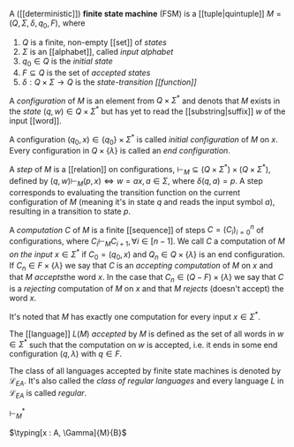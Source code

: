 
A ([[deterministic]]) **finite state machine** (FSM) is a [[tuple|quintuple]] $M =(Q, \Sigma, \delta, q_{0}, F)$, where 

1. $Q$ is a finite, non-empty [[set]] of *states*
2. $\Sigma$ is an [[alphabet]], called *input alphabet*
3. $q_{0}\in Q$ is the *initial state*
4. $F\subseteq Q$ is the set of *accepted states*
5. $\delta:Q \times\Sigma \to Q$ is the *state-transition [[function]]*

A *configuration* of $M$ is an element from $Q\times\Sigma^*$ and denots that $M$ exists in the *state* $(q, w) \in Q \times \Sigma^*$ but has yet to read the [[substring|suffix]] $w$ of the input [[word]].

A configuration $(q_{0}, x)\in \{q_{0}\} \times\Sigma^*$ is called *initial configuration* of $M$ on $x$.
Every configuration in $Q\times \{\lambda \}$ is called an *end configuration*.

A *step* of $M$ is a [[relation]] on configurations, $\vdash_{M} \subseteq (Q\times\Sigma^*)\times(Q\times\Sigma^*)$, defined by
$(q, w) \vdash_{M} (p, x) \iff w=ax, a \in \Sigma$, where $\delta(q, a) = p$. A step corresponds to evaluating the transition function on the current configuration of $M$ (meaning it's in state $q$ and reads the input symbol $a$), resulting in a transition to state $p$.

A *computation* $C$ of $M$ is a finite [[sequence]] of steps $C=(C_{i})_{i=0}^n$ of configurations, where $C_{i}\vdash_{M}C_{i+1},\forall i\in[n-1]$.
We call $C$ a computation of $M$ *on the input* $x\in\Sigma^*$ if $C_{0}=(q_{0},x)$ and $Q_{n}\in Q \times \{\lambda\}$ is an end configuration.
If $C_{n}\in F\times\{\lambda\}$ we say that $C$ is an *accepting computation* of $M$ on $x$ and that $M$ *accepts*the word $x$. In the case that $C_{n}\in (Q-F) \times\{\lambda\}$ we say that $C$ is a *rejecting* computation of $M$ on $x$ and that $M$ *rejects* (doesn't accept) the word $x$.

It's noted that $M$ has exactly one computation for every input $x\in\Sigma^*$.

The [[language]] $L(M)$ *accepted* by $M$ is defined as the set of all words in $w\in\Sigma^*$ such that the computation on $w$ is accepted, i.e. it ends in some end configuration $(q, \lambda)$ with $q\in F$.

The class of all languages accepted by finite state machines is denoted by $\mathcal L_{EA}$. It's also called the *class of regular languages* and every language $L$ in $\mathcal L_{EA}$ is called *regular*.

$\vdash_{M}^*$





$\typing[x : A, \Gamma]{M}{B}$

